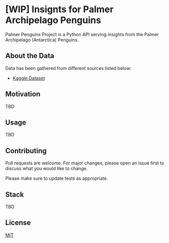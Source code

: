 # [WIP] Insignts for Palmer Archipelago Penguins

Palmer Penguins Project is a Python API serving insights from the Palmer Archipelago (Antarctica) Penguins.

## About the Data

Data has been gathered from different sources listed below:

- [Kaggle Dataset](https://www.kaggle.com/parulpandey/palmer-archipelago-antarctica-penguin-data)

## Motivation

TBD

## Usage

TBD

## Contributing

Pull requests are welcome. For major changes, please open an issue first to discuss what you would like to change.

Please make sure to update tests as appropriate.

## Stack

TBD

## License

[MIT](https://choosealicense.com/licenses/mit/)
